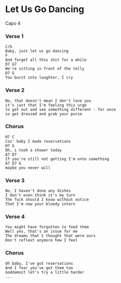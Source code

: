 # Let Us Go Dancing

Capo 4

### Verse 1

	C/G
	Baby, just let us go dancing
	F
	And forget all this shit for a while
	D7 G7
	We're sitting in front of the telly
	D7 G
	You burst into laughter, I cry

### Verse 2

	No, that doesn't mean I don't love you
	it's just that I'm feeling this urge
	to get out and see something different - for once
	so get dressed and grab your purse

### Chorus

	H7 C
	Coz' baby I made reservations
	H7 G
	Oh, i took a shower today
	A7 D7
	If you're still not getting I'm onto something
	A7 D7 G
	maybe you never will

### Verse 3

	No, I haven't done any dishes
	I don't even think it's my turn
	The fuck should I know without notice
	That I'm now your bloody intern

### Verse 4

	You might have forgotten to feed them
	Well yes, that's an issue for me
	The dreams that I thought that were ours
	Don't reflext anymore how I feel

### Chorus

	Oh baby, I've got reservations
	And I fear you've got them too
	Goddamnit let's try a little harder
	...
